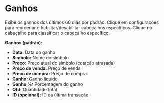 # **Ganhos**

Exibe os ganhos dos últimos 60 dias por padrão. 
Clique em configurações para reordenar e habilitar/desabilitar cabeçalhos específicos.
Clique no cabeçalho para classificar o cabeçalho específico.

**Ganhos (padrão):**
- **Data:** Data do ganho
- **Símbolo:** Nome do símbolo
- **Preço:** Preço atual do símbolo (cotação atrasada)
- **Preço de venda:** Preço de venda
- **Preço de compra:** Preço de compra
- **Ganho:** Ganho líquido
- **Ganho %:** Porcentagem do ganho
- **Qtd:** Quantidade total
- **ID (opcional):** ID da última transação 
